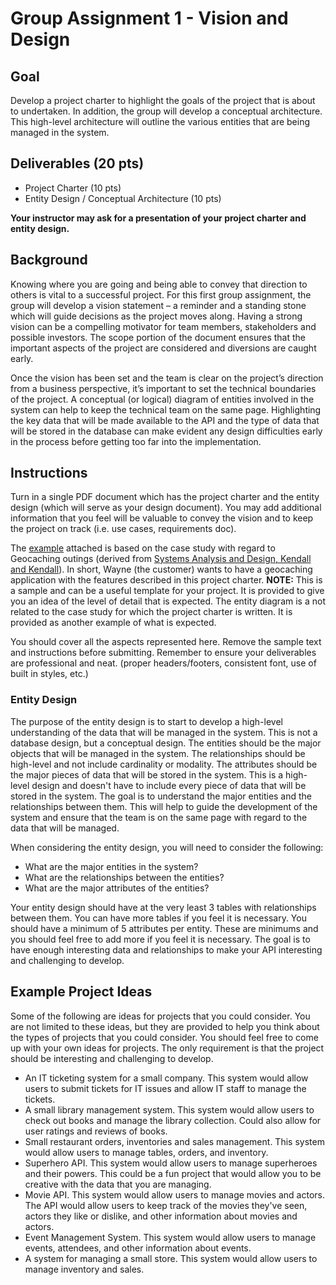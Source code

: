# Group Assignment 1 - Vision and Design

## Goal
Develop a project charter to highlight the goals of the project that is about to undertaken.  In addition, the group will develop a conceptual architecture.  This high-level architecture will outline the various entities that are being managed in the system.

## Deliverables (20 pts)
* Project Charter (10 pts)
* Entity Design / Conceptual Architecture (10 pts)

**Your instructor may ask for a presentation of your project charter and entity design.**

## Background
Knowing where you are going and being able to convey that direction to others is vital to a successful project.  For this first group assignment, the group will develop a vision statement – a reminder and a standing stone which will guide decisions as the project moves along.  Having a strong vision can be a compelling motivator for team members, stakeholders and possible investors.  The scope portion of the document ensures that the important aspects of the project are considered and diversions are caught early.

Once the vision has been set and the team is clear on the project’s direction from a business perspective, it’s important to set the technical boundaries of the project.  A conceptual (or logical) diagram of entities involved in the system can help to keep the technical team on the same page.  Highlighting the key data that will be made available to the API and the type of data that will be stored in the database can make evident any design difficulties early in the process before getting too far into the implementation.

## Instructions
Turn in a single PDF document which has the project charter and the entity design (which will serve as your design document).  You may add additional information that you feel will be valuable to convey the vision and to keep the project on track (i.e. use cases, requirements doc).

The [example](Sample_Charter_and_Design.docx) attached is based on the case study with regard to Geocaching outings (derived from [Systems Analysis and Design, Kendall and Kendall](https://www.amazon.com/Systems-Analysis-Design-Kenneth-Kendall/dp/0133023443)).  In short, Wayne (the customer) wants to have a geocaching application with the features described in this project charter.  **NOTE:** This is a sample and can be a useful template for your project.  It is provided to give you an idea of the level of detail that is expected.  The entity diagram is a not related to the case study for which the project charter is written.  It is provided as another example of what is expected.

You should cover all the aspects represented here.  Remove the sample text and instructions before submitting.  Remember to ensure your deliverables are professional and neat.  (proper headers/footers, consistent font, use of built in styles, etc.) 

### Entity Design
The purpose of the entity design is to start to develop a high-level understanding of the data that will be managed in the system.  This is not a database design, but a conceptual design.  The entities should be the major objects that will be managed in the system.  The relationships should be high-level and not include cardinality or modality.  The attributes should be the major pieces of data that will be stored in the system.  This is a high-level design and doesn't have to include every piece of data that will be stored in the system.  The goal is to understand the major entities and the relationships between them.  This will help to guide the development of the system and ensure that the team is on the same page with regard to the data that will be managed.

When considering the entity design, you will need to consider the following:
- What are the major entities in the system?
- What are the relationships between the entities?
- What are the major attributes of the entities?

Your entity design should have at the very least 3 tables with relationships between them.  You can have more tables if you feel it is necessary.  You should have a minimum of 5 attributes per entity.  These are minimums and you should feel free to add more if you feel it is necessary.  The goal is to have enough interesting data and relationships to make your API interesting and challenging to develop.

## Example Project Ideas
Some of the following are ideas for projects that you could consider.  You are not limited to these ideas, but they are provided to help you think about the types of projects that you could consider.  You should feel free to come up with your own ideas for projects.  The only requirement is that the project should be interesting and challenging to develop.

- An IT ticketing system for a small company.  This system would allow users to submit tickets for IT issues and allow IT staff to manage the tickets.
- A small library management system.  This system would allow users to check out books and manage the library collection.  Could also allow for user ratings and reviews of books.
- Small restaurant orders, inventories and sales management.  This system would allow users to manage tables, orders, and inventory.
- Superhero API.  This system would allow users to manage superheroes and their powers.  This could be a fun project that would allow you to be creative with the data that you are managing.
- Movie API.  This system would allow users to manage movies and actors.  The API would allow users to keep track of the movies they've seen, actors they like or dislike, and other information about movies and actors.
- Event Management System.  This system would allow users to manage events, attendees, and other information about events.
- A system for managing a small store.  This system would allow users to manage inventory and sales.